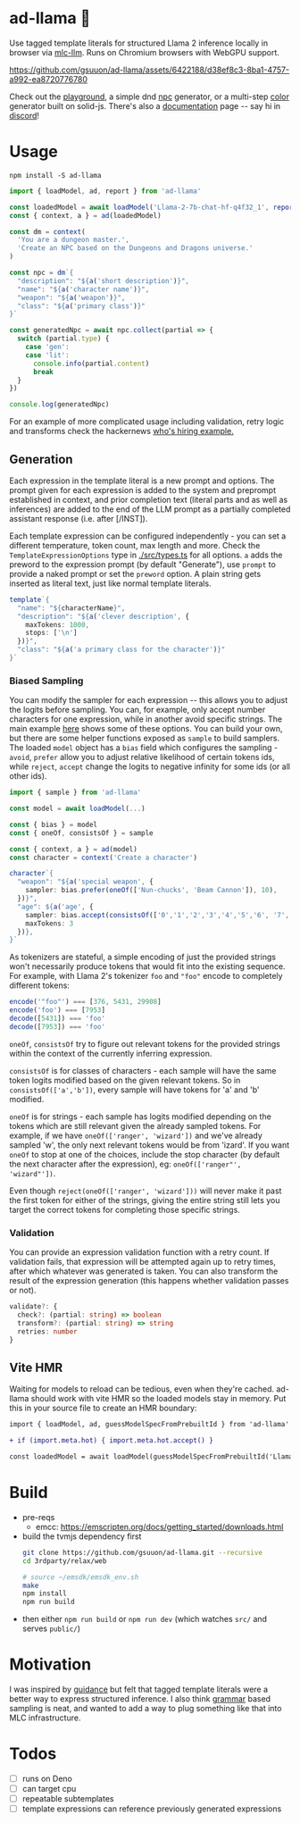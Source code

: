 # ad-llama 🦙


Use tagged template literals for structured Llama 2 inference locally in browser via [mlc-llm](https://github.com/mlc-ai/mlc-llm). Runs on Chromium browsers with WebGPU support. 


https://github.com/gsuuon/ad-llama/assets/6422188/d38ef8c3-8ba1-4757-a992-ea8720776780


Check out the [playground](https://ad-llama.vercel.app/playground/), a simple dnd [npc](https://ad-llama.vercel.app/) generator, or a multi-step [color](https://ad-llama.vercel.app/colorgen/) generator built on solid-js. There's also a [documentation](https://gsuuon.github.io/ad-llama/) page --
say hi in [discord](https://discord.gg/Jag2h3fS4C)!

# Usage
`npm install -S ad-llama`

```javascript
import { loadModel, ad, report } from 'ad-llama'

const loadedModel = await loadModel('Llama-2-7b-chat-hf-q4f32_1', report(console.info))
const { context, a } = ad(loadedModel)

const dm = context(
  'You are a dungeon master.',
  'Create an NPC based on the Dungeons and Dragons universe.'
)

const npc = dm`{
  "description": "${a('short description')}",
  "name": "${a('character name')}",
  "weapon": "${a('weapon')}",
  "class": "${a('primary class')}"
}`

const generatedNpc = await npc.collect(partial => {
  switch (partial.type) {
    case 'gen':
    case 'lit':
      console.info(partial.content)
      break
  }
})

console.log(generatedNpc)
```

For an example of more complicated usage including validation, retry logic and transforms check the hackernews [who's hiring example.](https://github.com/gsuuon/ad-llama/tree/main/example/vite-demo/hn/main.ts)

## Generation
Each expression in the template literal is a new prompt and options. The prompt given for each expression is added to the system and preprompt established in context, and prior completion text (literal parts and as well as inferences) are added to the end of the LLM prompt as a partially completed assistant response (i.e. after [/INST]).

Each template expression can be configured independently - you can set a different temperature, token count, max length and more. Check the `TemplateExpressionOptions` type in [./src/types.ts](https://github.com/gsuuon/ad-llama/tree/main/src/types.ts) for all options. `a` adds the preword to the expression prompt (by default "Generate"), use `prompt` to provide a naked prompt or set the `preword` option. A plain string gets inserted as literal text, just like normal template literals.

```typescript
template`{
  "name": "${characterName}",
  "description": "${a('clever description', {
    maxTokens: 1000,
    stops: ['\n']
  })}",
  "class": "${a('a primary class for the character')}"
}`
```

### Biased Sampling
You can modify the sampler for each expression -- this allows you to adjust the logits before sampling. You can, for example, only accept number characters for one expression, while in another avoid specific strings. The main example [here](https://github.com/gsuuon/ad-llama/tree/main/example/vite-demo/src/main.ts) shows some of these options. You can build your own, but there are some helper functions exposed as `sample` to build samplers. The loaded `model` object has a `bias` field which configures the sampling - `avoid`, `prefer` allow you to adjust relative likelihood of certain tokens ids, while `reject`, `accept` change the logits to negative infinity for some ids (or all other ids).

```typescript
import { sample } from 'ad-llama'

const model = await loadModel(...)

const { bias } = model
const { oneOf, consistsOf } = sample

const { context, a } = ad(model)
const character = context('Create a character')

character`{
  "weapon": "${a('special weapon', {
    sampler: bias.prefer(oneOf(['Nun-chucks', 'Beam Cannon']), 10),
  })}",
  "age": ${a('age', {
    sampler: bias.accept(consistsOf(['0','1','2','3','4','5','6', '7', '8', '9'])),
    maxTokens: 3
  })},
}`
```

As tokenizers are stateful, a simple encoding of just the provided strings won't necessarily produce tokens that would fit into the existing sequence. For example, with Llama 2's tokenizer `foo` and `"foo"` encode to completely different tokens:

```javascript
encode('"foo"') === [376, 5431, 29908]
encode('foo') === [7953]
decode([5431]) === 'foo'
decode([7953]) === 'foo'
```

`oneOf`, `consistsOf` try to figure out relevant tokens for the provided strings within the context of the currently inferring expression.

`consistsOf` is for classes of characters - each sample will have the same token logits modified based on the given relevant tokens. So in `consistsOf(['a','b'])`, every sample will have tokens for 'a' and 'b' modified.

`oneOf` is for strings - each sample has logits modified depending on the tokens which are still relevant given the already sampled tokens. For example, if we have `oneOf(['ranger', 'wizard'])` and we've already sampled 'w', the only next relevant tokens would be from 'izard'. If you want `oneOf` to stop at one of the choices, include the stop character (by default the next character after the expression), eg: `oneOf(['ranger"', 'wizard"'])`.

Even though `reject(oneOf(['ranger', 'wizard']))` will never make it past the first token for either of the strings, giving the entire string still lets you target the correct tokens for completing those specific strings.

### Validation
You can provide an expression validation function with a retry count. If validation fails, that expression will be attempted again up to retry times, after which whatever was generated is taken. You can also transform the result of the expression generation (this happens whether validation passes or not).

```typescript
validate?: {
  check?: (partial: string) => boolean
  transform?: (partial: string) => string
  retries: number
}
```

## Vite HMR
Waiting for models to reload can be tedious, even when they're cached. ad-llama should work with vite HMR so the loaded models stay in memory. Put this in your source file to create an HMR boundary:
```diff
import { loadModel, ad, guessModelSpecFromPrebuiltId } from 'ad-llama'

+ if (import.meta.hot) { import.meta.hot.accept() }

const loadedModel = await loadModel(guessModelSpecFromPrebuiltId('Llama-2-7b-chat-hf-q4f32_1'))
```


# Build
- pre-reqs
  - emcc: https://emscripten.org/docs/getting_started/downloads.html
- build the tvmjs dependency first
  ```bash
  git clone https://github.com/gsuuon/ad-llama.git --recursive
  cd 3rdparty/relax/web

  # source ~/emsdk/emsdk_env.sh
  make
  npm install
  npm run build
  ```
- then either `npm run build` or `npm run dev` (which watches `src/` and serves `public/`)

# Motivation
I was inspired by [guidance](https://github.com/microsoft/guidance) but felt that tagged template literals were a better way to express structured inference. I also think [grammar](https://github.com/ggerganov/llama.cpp/pull/1773) based sampling is neat, and wanted to add a way to plug something like that into MLC infrastructure.

# Todos
- [ ] runs on Deno
- [ ] can target cpu
- [ ] repeatable subtemplates
- [ ] template expressions can reference previously generated expressions
